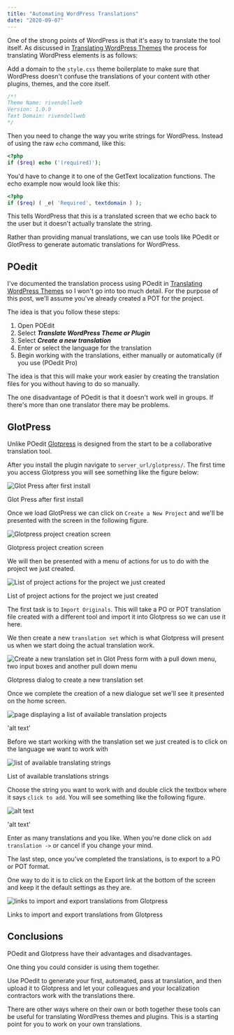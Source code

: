 ```yaml
---
title: "Automating WordPress Translations"
date: "2020-09-07"
---
```


One of the strong points of WordPress is that it's easy to translate the tool itself. As discussed in [Translating WordPress Themes](https://publishing-project.rivendellweb.net/translating-wordpress-themes/) the process for translating WordPress elements is as follows:

Add a domain to the `style.css` theme boilerplate to make sure that WordPress doesn't confuse the translations of your content with other plugins, themes, and the core itself.

```php
/*!
Theme Name: rivendellweb
Version: 1.0.0
Text Domain: rivendellweb
*/
```

Then you need to change the way you write strings for WordPress. Instead of using the raw `echo` command, like this:

```php
<?php
if ($req) echo ('(required)');
```

You'd have to change it to one of the GetText localization functions. The echo example now would look like this:

```php
<?php
if ($req) ( _e( 'Required', textdomain ) );
```

This tells WordPress that this is a translated screen that we echo back to the user but it doesn't actually translate the string.

Rather than providing manual translations, we can use tools like POedit or GlotPress to generate automatic translations for WordPress.

## POedit

I've documented the translation process using POedit in [Translating WordPress Themes](https://publishing-project.rivendellweb.net/translating-wordpress-themes/) so I won't go into too much detail. For the purpose of this post, we'll assume you've already created a POT for the project.

The idea is that you follow these steps:

1. Open POEdit
2. Select **_Translate WordPress Theme or Plugin_**
3. Select **_Create a new translation_**
4. Enter or select the language for the translation
5. Begin working with the translations, either manually or automatically (if you use (POedit Pro)

The idea is that this will make your work easier by creating the translation files for you without having to do so manually.

The one disadvantage of POedit is that it doesn't work well in groups. If there's more than one translator there may be problems.

## GlotPress

Unlike POedit [Glotpress](https://glotpress.blog/) is designed from the start to be a collaborative translation tool.

After you install the plugin navigate to `server_url/glotpress/`. The first time you access Glotpress you will see something like the figure below:

![Glot Press after first install](https://res.cloudinary.com/dfh6ihzvj/image/upload/v1599105401/publishing-project.rivendellweb.net/glotpress-01.png)

Glot Press after first install

Once we load GlotPress we can click on `Create a New Project` and we'll be presented with the screen in the following figure.

![Glotpress project creation screen](https://res.cloudinary.com/dfh6ihzvj/image/upload/v1599106084/publishing-project.rivendellweb.net/glotpress-01.png)

Glotpress project creation screen

We will then be presented with a menu of actions for us to do with the project we just created.

![List of project actions for the project we just created](https://res.cloudinary.com/dfh6ihzvj/image/upload/v1599105403/publishing-project.rivendellweb.net/glotpress-02.png)

List of project actions for the project we just created

The first task is to `Import Originals`. This will take a PO or POT translation file created with a different tool and import it into Glotpress so we can use it here.

We then create a new `translation set` which is what Glotpress will present us when we start doing the actual translation work.

![Create a new translation set in Glot Press form with a pull down menu, two input boxes and another pull down menu](https://res.cloudinary.com/dfh6ihzvj/image/upload/v1599171189/publishing-project.rivendellweb.net/glotpress-03.png)

Glotpress dialog to create a new translation set

Once we complete the creation of a new dialogue set we'll see it presented on the home screen.

![page displaying a list of available translation projects](/images/2020/09/glotpress-04.png)

'alt text'

Before we start working with the translation set we just created is to click on the language we want to work with

![list of available translating strings](https://res.cloudinary.com/dfh6ihzvj/image/upload/v1599174008/publishing-project.rivendellweb.net/glotpress-05.png)

List of available translations strings

Choose the string you want to work with and double click the textbox where it says `click to add`. You will see something like the following figure.

![alt text](https://res.cloudinary.com/dfh6ihzvj/image/upload/v1599183966/publishing-project.rivendellweb.net/glotpress-06.png)

'alt text'

Enter as many translations and you like. When you're done click on `add translation ->` or cancel if you change your mind.

The last step, once you've completed the translations, is to export to a PO or POT format.

One way to do it is to click on the Export link at the bottom of the screen and keep it the default settings as they are.

![links to import and export translations from Glotpress](https://res.cloudinary.com/dfh6ihzvj/image/upload/v1599183962/publishing-project.rivendellweb.net/glotpress-07.png)

Links to import and export translations from Glotpress

## Conclusions

POedit and Glotpress have their advantages and disadvantages.

One thing you could consider is using them together.

Use POedit to generate your first, automated, pass at translation, and then upload it to Glotpress and let your colleagues and your localization contractors work with the translations there.

There are other ways where on their own or both together these tools can be useful for translating WordPress themes and plugins. This is a starting point for you to work on your own translations.

